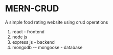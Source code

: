 # MERN-CRUD

A simple food rating website using crud operations
  1. react - frontend
  2. node js
  3. express js - backend
  4. mongodb -- mongoose - database
